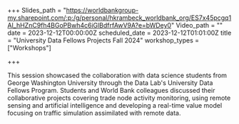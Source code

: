 +++
Slides_path = "https://worldbankgroup-my.sharepoint.com/:p:/g/personal/hkrambeck_worldbank_org/ES7x45pcgq1Al_hHZnC9fh4BGoPBwh4c6iGlBdfrfAwV9A?e=bWDey0"
Video_path = ""
date = 2023-12-12T00:00:00Z
scheduled_date = 2023-12-12T01:01:00Z
title = "University Data Fellows Projects Fall 2024"
workshop_types = ["Workshops"]

+++

This session showcased the collaboration with data science students from George Washington University through the Data Lab's University Data Fellows Program. Students and World Bank colleagues discussed their collaborative projects covering trade node activity monitoring​, using remote sensing and artificial intelligence and developing a real-time value model focusing on traffic simulation assimilated with remote data.​

